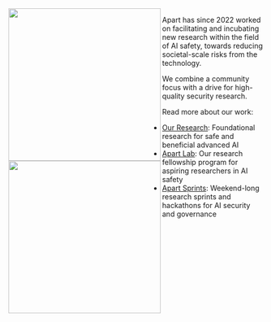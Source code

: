 <img align="left" src="https://uploads-ssl.webflow.com/6209a0a4ae74d4152a4ff87a/6597c1ec889f4216ae996775_logo_black.png#gh-light-mode-only" width="300">
<img align="left" src="https://uploads-ssl.webflow.com/6209a0a4ae74d4152a4ff87a/6597c1ebcf0fe0dcaea9c4b0_logo_white.png#gh-dark-mode-only" width="300">

Apart has since 2022 worked on facilitating and incubating new research within the field of AI safety, towards reducing societal-scale risks from the technology.

We combine a community focus with a drive for high-quality security research.

Read more about our work:
* [Our Research](https://apartresearch.com/research): Foundational research for safe and beneficial advanced AI
* [Apart Lab](https://apartresearch.com/lab): Our research fellowship program for aspiring researchers in AI safety
* [Apart Sprints](https://apartresearch.com/sprints/overview): Weekend-long research sprints and hackathons for AI security and governance

<br clear="left"/>
